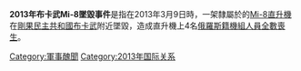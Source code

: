 **2013年布卡武Mi-8墜毀事件**是指在2013年3月9日時，一架隸屬於的[Mi-8直升機](../Page/Mi-8直升機.md "wikilink")在[剛果民主共和國](https://zh.wikipedia.org/wiki/剛果民主共和國 "wikilink")[布卡武](../Page/布卡武.md "wikilink")附近墜毀，造成直升機上4名[俄羅斯籍機組人員全數喪生](https://zh.wikipedia.org/wiki/俄羅斯 "wikilink")。

[Category:軍事醜聞](https://zh.wikipedia.org/wiki/Category:軍事醜聞 "wikilink") [Category:2013年国际关系](https://zh.wikipedia.org/wiki/Category:2013年国际关系 "wikilink")